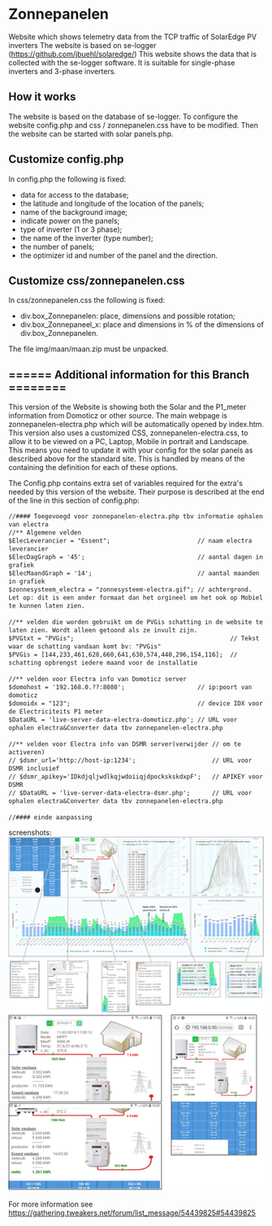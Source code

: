 # Zonnepanelen
Website which shows telemetry data from the TCP traffic of SolarEdge PV inverters
The website is based on se-logger (https://github.com/jbuehl/solaredge/)
This website shows the data that is collected with the se-logger software.
It is suitable for single-phase inverters and 3-phase inverters.

## How it works
The website is based on the database of se-logger.
To configure the website config.php and css / zonnepanelen.css have to be modified.
Then the website can be started with solar panels.php.

## Customize config.php
In config.php the following is fixed:
- data for access to the database;
- the latitude and longitude of the location of the panels;
- name of the background image;
- indicate power on the panels;
- type of inverter (1 or 3 phase);
- the name of the inverter (type number);
- the number of panels;
- the optimizer id and number of the panel and the direction.

## Customize css/zonnepanelen.css
In css/zonnepanelen.css the following is fixed:
- div.box_Zonnepanelen: place, dimensions and possible rotation;
- div.box_Zonnepaneel_x: place and dimensions in % of the dimensions of div.box_Zonnepanelen.

The file img/maan/maan.zip must be unpacked.

## ====== Additional information for this Branch ========
This version of the Website is showing both the Solar and the P1_meter information from Domoticz or other source.
The main webpage is zonnepanelen-electra.php which will be automatically opened by index.htm.
This version also uses a customized CSS, zonnepanelen-electra.css, to allow it to be viewed on a PC, Laptop, Mobile in portrait and Landscape. This means you need to update it with your config for the solar panels as described above for the standard site.
This is handled by means of the  containing the definition for each of these options.

The Config.php contains extra set of variables required for the extra's needed by this version of the website. Their purpose is described at the end of the line in this section of config.php:
```
//#### Toegevoegd voor zonnepanelen-electra.php tbv informatie ophalen van electra
//** Algemene velden
$ElecLeverancier = "Essent";                        // naam electra leverancier
$ElecDagGraph = '45';                               // aantal dagen in grafiek
$ElecMaandGraph = '14';                             // aantal maanden in grafiek
$zonnesysteem_electra = "zonnesysteem-electra.gif"; // achtergrond. Let op: dit is een ander formaat dan het orgineel om het ook op Mobiel te kunnen laten zien.

//** velden die worden gebruikt om de PVGis schatting in de website te laten zien. Wordt alleen getoond als ze invult zijn.
$PVGtxt = "PVGis";                                           // Tekst waar de schatting vandaan komt bv: "PVGis"
$PVGis = [144,233,461,628,660,641,630,574,440,296,154,116];  // schatting opbrengst iedere maand voor de installatie

//** velden voor Electra info van Domoticz server
$domohost = '192.168.0.??:8080';                    // ip:poort van domoticz
$domoidx = "123";                                   // device IDX voor de Electriciteits P1 meter
$DataURL = 'live-server-data-electra-domoticz.php'; // URL voor ophalen electra&Converter data tbv zonnepanelen-electra.php

//** velden voor Electra info van DSMR server(verwijder // om te activeren)
// $dsmr_url='http://host-ip:1234';                     // URL voor DSMR inclusief
// $dsmr_apikey='IDkdjqljwdlkqjwdoiiqjdpockskskdxpF';   // APIKEY voor DSMR
// $DataURL = 'live-server-data-electra-dsmr.php';      // URL voor ophalen electra&Converter data tbv zonnepanelen-electra.php

//#### einde aanpassing
```
screenshots:</b>
  ![Alt text](/docs/zonnepanelen-electra_LT_new.PNG?raw=true "Laptop")
  ![Alt text](/docs/zonnepanelen-electra_Mobiel.jpg?raw=true "Mobile portrait")

For more information see https://gathering.tweakers.net/forum/list_message/54439825#54439825

